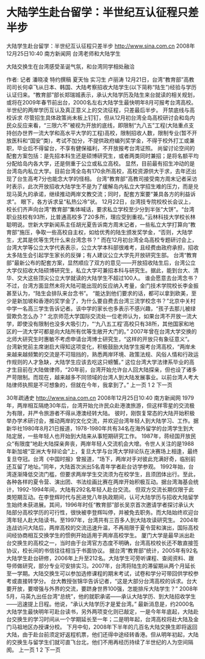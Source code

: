 # 大陆学生赴台留学：半世纪互认征程只差半步

大陆学生赴台留学：半世纪互认征程只差半步
http://www.sina.com.cn  2008年12月25日10:40   南方新闻网
台湾老师和大陆学生

大陆交换生在台湾感受圣诞气氛，和台湾同学相处融洽

作者: 记者 潘晓凌 特约撰稿 夏天怡 实习生 卢丽涛
12月21日，台湾“教育部”高教司司长何卓飞从日本、韩国、大陆考察招收大陆学生(以下简称“陆生”)经验与学历认证归来。“教育部”部长郑瑞城表示，承认大陆学历及陆生来台就读的相关规划，或将在2009年春节前出台，2000名左右大陆学生最快明年8月可报考台湾高校。
半世纪的两岸学历互认及真正意义上的交流征程，只差最后半步。
开禁底线与高校诉求
尽管招生具体政策尚未板上钉钉，但从12月初台湾全岛高校研讨会和岛内民众反应来看，“三限六不”被视为开放的底线，即限制“九八五”工程(大陆重点支持创办世界一流大学和高水平大学的工程)高校，限制招收人数，限制专业(暂不开放医科和“国安”类)，考试不加分，不提供政府编列奖学金，不得于校外打工或兼职，毕业后不得留台，不享有健保福利，不开放报考台湾证照。
尚留讨论空间的配套方案包括：是先招本科生还是硕博研究生，或者两类同时兼招；是将名额平均分配给岛内各大学，还是侧重于公立或私立高校。
显然，目前最有招生冲动的是台湾岛内私立大学。目前台湾全岛有170余所高校，高校资源供大于求，去年还出现了台生高考7分也能念大学的怪相。
台湾“教育部”高教司接受南方周末记者采访时表示，此次开放招收大陆学生不是为了缓解岛内私立大学招生难的压力，而是兑现马英九的承诺，继续推动两岸文教交流；同时，配套方案要“兼具各方的利益诉求”。
眼下，各方诉求呈“私热公冷”状。
12月22日，台湾技专院校校长会议上，校长们齐声向台湾“教育部”集体喊话，要求私立学校至少分到半张“大饼”。“台湾职业技校有93所，比普通高校多了20多所，理应受到重视。”云林科技大学校长林聪明说。世新大学新闻系主任胡光夏告诉南方周末记者，一些私立大学打算向“教育部”施压，争取一些高校自主权，如给优秀的陆生颁发奖学金，“否则，大陆学生，尤其是优等生凭什么来台湾念书？”
而在12月初台湾全岛高校专题研讨会上，台湾大学等公立大学代表表示，公立大学本科部很难考，且经费由政府承担，招收太多陆生会引起学生家长的反弹；有人建议公立大学先开放研究生部。
台湾“教育部”最新公布的配套方案，显然顺应了双方的意见——开放招收陆生后，台湾公立大学仅招收大陆硕博研究生，私立大学可兼招本科与研究生。据此，能到台大、清华、交大这些顶尖公立大学就读的大陆学生不超过100人。
谁会愿意去台湾念书？
不过，台湾方面显然未将大陆可能出现的反应纳入考量，金门技术学院校长李金振甚至认为，“陆生会排队来台念书”。
“能达到他们要求的话，都可以拿到欧美，至少是新加坡和香港的奖学金了，为什么要自费去台湾三流学校念书？”北京中关村中学一名高三学生告诉记者。该中学的家长也多表示不感兴趣，“孩子去那儿被绿营欺负怎么办？”
北京师范大学国际交流处一位老师认为，如果台湾不开放一流大学，即使没有限制也没多大吸引力，“‘九八五工程’高校只有38所，其他国家和地区的一流大学可都是向大陆所有优等生敞开大门的。”
2007年曾在台湾大学交换的北师大研究生时惠敏不考虑申请台湾博士研究生，“这样的开放只有象征意义”。
台湾新党前主席谢启大得知这项变化，积极鼓励大陆学生报考台湾高校，“两岸未来越来越频繁的交流是不可阻挡的，熟悉两岸环境、政策法规、风俗人情和行政运作规则的人才急缺，大陆学生应该去吃这只螃蟹。”
这位台湾大学法律系毕业的高才生目前在大陆做律师，“20年前，台湾开始允许台人回大陆探亲，但也设了诸多严苛限制。而现在，越来越多不同领域的台湾人到大陆发展事业。以前台湾人考大陆律师执照是不可想象的，但就在今年，我拿到了。”
上一页
1
2
下一页

30年疏通史
http://www.sina.com.cn  2008年12月25日10:40   南方新闻网
1979年，两岸相互隔绝30年后，台湾开始允许民众赴港澳旅游，但这样零星的交流极为有限，并严令旅游者不得从港澳经转大陆。
彼时，刚恢复常态的大陆开始积极举办学术研讨会，推动两岸的文化交流，并欢迎台湾年轻人到大陆学习、工作。据新华社1980年8月21日报道，1978-1980年共有34名在海外留学的台湾学生到大陆定居，一些年轻人也开始到大陆来从事短期研究工作。
1987年，蒋经国开放民众“有限度”地赴大陆探亲奔丧，两岸年轻人交流机会大增。令世人关注的是1988年新加坡“亚洲大专辩论会”上，复旦大学与台湾大学辩论队在决赛场上相逢，最终复旦夺冠。台湾《中国时报》曾报道，“场下，两岸对手对彼此充满好奇，临别前还互留了地址。”同年，大陆首次派出5名青年学者赴台访学参观。
1992年始，台湾逐渐降低交流门槛，但要求两岸学生交流须为在校学生，且须团体出行。至此，各种各样的夏令营、演出团、书法绘画比赛在两岸开始积极互动。据台湾海基会统计，1992-1994年间，大陆有292名年轻人赴台交流。
但双方交流长期仅限于此类短期互动。在李登辉时代与民进党八年执政期间，认可大陆学历与招收大陆留学生始终未获进展。其间，1996年时任“教育部”部长吴京首次邀请学者探讨承认大陆部分高校学历的可行性，很快被李登辉叫停，并被免去职务。而大陆始终欢迎台湾年轻人赴大陆读书。至1997年，台湾共有三百多人到大陆攻读研究生。
2004年连战访问大陆后，两岸高校的交流迅速升温，不再局限于夏令营和演出，国际高校间经协商相互交换学生的惯例开始适用于两岸高校学生。
厦门大学是最早派出赴台交换生的高校之一，当时由于台湾官方态度不明确，台湾高校校长还不敢直接签协议，校长间的书信往往相当于书面协议。
据台湾“教育部”统计，2005年有92名大陆学生赴台研修，2006年上升至212名。大陆学生可旁听课程、查阅资料、跟导师做研究，部分专业可安排实习。2007年，台湾将陆生的滞留期从两个月延长至一学期。大陆交换生可以参加选修课程的期末考试，试卷和学分可带回供学校参考或直接转学分。
台大教授张锦华告诉记者，“这是大部分台湾高校的诉求。台大要开放，要增强与外界的交流，要跻身世界100强，怎能排斥大陆学生？”
2008年5月，马英九出任台湾“总统”，他的就职承诺——承认大陆学历、到大陆招收学生——迅速提上日程。他说，“承认大陆学历才是爱台湾。”
最新消息是，约2000名大陆学生最快明年可赴台读书，另外两项变化则已敲定，一是今年年底起，大陆赴台交换生的学习时间从一个学期延长至一年；二是明年起，台湾高校将赴大陆及金门马祖地区办授课分校。
下月中旬，2008年下半年的几百名大陆交换生即将返回大陆，由于赴台前须定好返程机票，他们还得中途经转香港。但从明年初起，大陆的交换生与留学生们就可直飞台北，他们不用再经历持续了半世纪的人为空间隔阂。
上一页
1
2
下一页

